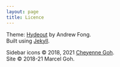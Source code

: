 ```yaml
---
layout: page
title: Licence
---
```

Theme: [Hydeout](https://fongandrew.github.io/hydeout) by Andrew Fong.  
Built using [Jekyll](http://jekyllrb.com).  

Sidebar icons &copy; 2018, 2021 [Cheyenne Goh](https://cheyennegoh.github.io).  
Site &copy; 2018-21 Marcel Goh.
